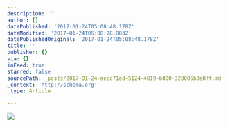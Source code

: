 ```yaml
---
description: ''
author: []
datePublished: '2017-01-24T05:08:48.178Z'
dateModified: '2017-01-24T05:08:28.883Z'
datePublishedOriginal: '2017-01-24T05:08:48.178Z'
title: ''
publisher: {}
via: {}
inFeed: true
starred: false
sourcePath: _posts/2017-01-24-aecc71ed-5124-4819-b800-328005b3e8ff.md
_context: 'http://schema.org'
_type: Article

---
```

![](https://the-grid-user-content.s3-us-west-2.amazonaws.com/3ccb168e-ea85-4292-af2a-12f05aa02061.jpg)